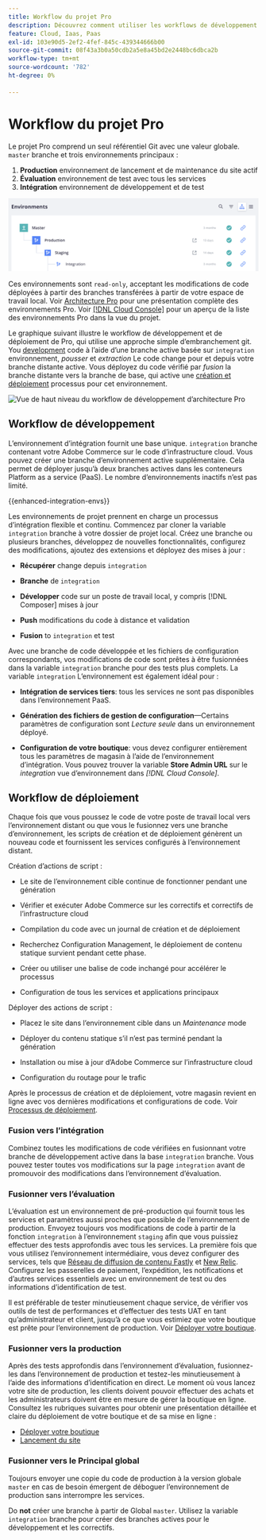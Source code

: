 ```yaml
---
title: Workflow du projet Pro
description: Découvrez comment utiliser les workflows de développement et de déploiement Pro.
feature: Cloud, Iaas, Paas
exl-id: 103e90d5-2ef2-4fef-845c-439344666b00
source-git-commit: 08f43a3b0a50cdb2a5e8a45bd2e2448bc6dbca2b
workflow-type: tm+mt
source-wordcount: '782'
ht-degree: 0%

---
```


# Workflow du projet Pro

Le projet Pro comprend un seul référentiel Git avec une valeur globale. `master` branche et trois environnements principaux :

1. **Production** environnement de lancement et de maintenance du site actif
1. **Évaluation** environnement de test avec tous les services
1. **Intégration** environnement de développement et de test

![Liste des environnements Pro](../../assets/pro-environments.png)

Ces environnements sont `read-only`, acceptant les modifications de code déployées à partir des branches transférées à partir de votre espace de travail local. Voir [Architecture Pro](pro-architecture.md) pour une présentation complète des environnements Pro. Voir [[!DNL Cloud Console]](../project/overview.md#cloud-console) pour un aperçu de la liste des environnements Pro dans la vue du projet.

Le graphique suivant illustre le workflow de développement et de déploiement de Pro, qui utilise une approche simple d’embranchement git. You [development](#development-workflow) code à l’aide d’une branche active basée sur `integration` environnement, _pousser_ et _extraction_ Le code change pour et depuis votre branche distante active. Vous déployez du code vérifié par _fusion_ la branche distante vers la branche de base, qui active une [création et déploiement](#deployment-workflow) processus pour cet environnement.

![Vue de haut niveau du workflow de développement d’architecture Pro](../../assets/pro-dev-workflow.png)

## Workflow de développement

L’environnement d’intégration fournit une base unique. `integration` branche contenant votre Adobe Commerce sur le code d’infrastructure cloud. Vous pouvez créer une branche d’environnement active supplémentaire. Cela permet de déployer jusqu’à deux branches actives dans les conteneurs Platform as a service (PaaS). Le nombre d’environnements inactifs n’est pas limité.

{{enhanced-integration-envs}}

Les environnements de projet prennent en charge un processus d’intégration flexible et continu. Commencez par cloner la variable `integration` branche à votre dossier de projet local. Créez une branche ou plusieurs branches, développez de nouvelles fonctionnalités, configurez des modifications, ajoutez des extensions et déployez des mises à jour :

- **Récupérer** change depuis `integration`

- **Branche** de `integration`

- **Développer** code sur un poste de travail local, y compris [!DNL Composer] mises à jour

- **Push** modifications du code à distance et validation

- **Fusion** to `integration` et test

Avec une branche de code développée et les fichiers de configuration correspondants, vos modifications de code sont prêtes à être fusionnées dans la variable `integration` branche pour des tests plus complets. La variable `integration` L’environnement est également idéal pour :

- **Intégration de services tiers**: tous les services ne sont pas disponibles dans l’environnement PaaS.

- **Génération des fichiers de gestion de configuration**—Certains paramètres de configuration sont _Lecture seule_ dans un environnement déployé.

- **Configuration de votre boutique**: vous devez configurer entièrement tous les paramètres de magasin à l’aide de l’environnement d’intégration. Vous pouvez trouver la variable **Store Admin URL** sur le _integration_ vue d’environnement dans _[!DNL Cloud Console]_.

## Workflow de déploiement

Chaque fois que vous poussez le code de votre poste de travail local vers l’environnement distant ou que vous le fusionnez vers une branche d’environnement, les scripts de création et de déploiement génèrent un nouveau code et fournissent les services configurés à l’environnement distant.

Création d’actions de script :

- Le site de l’environnement cible continue de fonctionner pendant une génération

- Vérifier et exécuter Adobe Commerce sur les correctifs et correctifs de l’infrastructure cloud

- Compilation du code avec un journal de création et de déploiement

- Recherchez Configuration Management, le déploiement de contenu statique survient pendant cette phase.

- Créer ou utiliser une balise de code inchangé pour accélérer le processus

- Configuration de tous les services et applications principaux

Déployer des actions de script :

- Placez le site dans l’environnement cible dans un _Maintenance_ mode

- Déployer du contenu statique s’il n’est pas terminé pendant la génération

- Installation ou mise à jour d’Adobe Commerce sur l’infrastructure cloud

- Configuration du routage pour le trafic

Après le processus de création et de déploiement, votre magasin revient en ligne avec vos dernières modifications et configurations de code. Voir [Processus de déploiement](../deploy/process.md).

### Fusion vers l’intégration

Combinez toutes les modifications de code vérifiées en fusionnant votre branche de développement active dans la base `integration` branche. Vous pouvez tester toutes vos modifications sur la page `integration` avant de promouvoir des modifications dans l’environnement d’évaluation.

### Fusionner vers l’évaluation

L’évaluation est un environnement de pré-production qui fournit tous les services et paramètres aussi proches que possible de l’environnement de production. Envoyez toujours vos modifications de code à partir de la fonction `integration` à l’environnement `staging` afin que vous puissiez effectuer des tests approfondis avec tous les services. La première fois que vous utilisez l’environnement intermédiaire, vous devez configurer des services, tels que [Réseau de diffusion de contenu Fastly](../cdn/fastly.md) et [New Relic](../monitor/new-relic-service.md). Configurez les passerelles de paiement, l’expédition, les notifications et d’autres services essentiels avec un environnement de test ou des informations d’identification de test.

Il est préférable de tester minutieusement chaque service, de vérifier vos outils de test de performances et d’effectuer des tests UAT en tant qu’administrateur et client, jusqu’à ce que vous estimiez que votre boutique est prête pour l’environnement de production. Voir [Déployer votre boutique](../deploy/staging-production.md).

### Fusionner vers la production

Après des tests approfondis dans l’environnement d’évaluation, fusionnez-les dans l’environnement de production et testez-les minutieusement à l’aide des informations d’identification en direct. Le moment où vous lancez votre site de production, les clients doivent pouvoir effectuer des achats et les administrateurs doivent être en mesure de gérer la boutique en ligne. Consultez les rubriques suivantes pour obtenir une présentation détaillée et claire du déploiement de votre boutique et de sa mise en ligne :

- [Déployer votre boutique](../deploy/staging-production.md)
- [Lancement du site](../launch/overview.md)

### Fusionner vers le Principal global

Toujours envoyer une copie du code de production à la version globale `master` en cas de besoin émergent de déboguer l’environnement de production sans interrompre les services.

Do **not** créer une branche à partir de Global `master`. Utilisez la variable `integration` branche pour créer des branches actives pour le développement et les correctifs.
